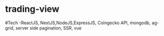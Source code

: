 # trading-view

#Tech
  -ReactJS, NextJS,NodeJS,ExpressJS, Coingecko API, mongodb, ag-grid, server side pagination, SSR, vue
